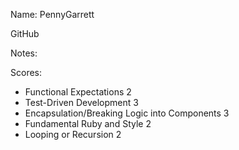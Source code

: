 
Name: PennyGarrett

GitHub

Notes:

Scores:

* Functional Expectations 2
* Test-Driven Development 3
* Encapsulation/Breaking Logic into Components 3
* Fundamental Ruby and Style 2
* Looping or Recursion 2
